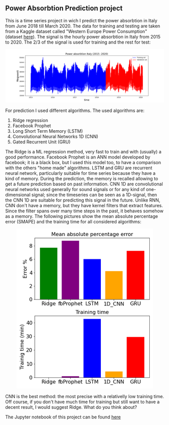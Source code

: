 
## Power Absorbtion Prediction project

This is a time series project in wich I predict the power absorbtion in Italy from June 2018 till March 2020.
The data for training and testing are taken from a Kaggle dataset called "Western Europe Power Consumption" (dataset [here](https://www.kaggle.com/francoisraucent/western-europe-power-consumption)). 
The signal is the hourly power absorbtion in Italy from 2015 to 2020. The 2/3 of the signal is used for training and the rest for test:


<p align="center">
<img src="./images/power_absorbtion.png" hight="700", width="700">
</p>

For prediction I used different algorithms. The used algorithms are:
1) Ridge regression 
2) Facebook Prophet 
3) Long Short Term Memory (LSTM) 
4) Convolutional Neural Networks 1D (CNN) 
3) Gated Recurrent Unit (GRU) 

The Ridge is a ML regression method, very fast to train and with (usually) a good performance. Facebook Prophet is an ANN model 
developed by facebook; it is a black box, but I used this model too, to have a comparison with the others "home made" algorithms.
LSTM and GRU are recurrent neural network, particularly suitable for time series because they have a kind of memory. During the prediction, the memory is recalled allowing to get a future prediction based on past information. CNN 1D are convolutional neural networks used generally for
sound signals or for any kind of one-dimensional signal; since the timeseries can be seen as a 1D-signal, then the CNN 1D are suitable for
predicting this signal in the future. Unlike RNN, CNN don't have a memory, but they have kernel filters that extract features. Since the filter
spans over many time steps in the past, it behaves somehow as a memory. 
The following pictures show the mean absolute percentage error (SMAPE) and the training time for all considered algorithms:

<p align="center">
<img src="./images/smape_last.png" >
</p>

CNN is the best method: the most precise with a relativelly low training time. Off course, if you don't have much time for training but
still want to have a decent result, I would suggest Ridge. What do you think about? 

The Jupyter notebook of this project can be found [here](./notebooks/time_series_final_prj.ipynb)

